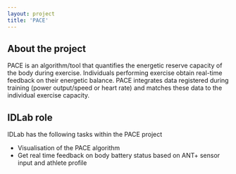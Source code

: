```yaml
---
layout: project
title: 'PACE'
---
```


## About the project
PACE is an algorithm/tool that quantifies the energetic reserve capacity of the body during exercise. Individuals performing exercise obtain real-time feedback on their energetic balance. PACE integrates data registered during training (power output/speed or heart rate) and matches these data to the individual exercise capacity.

## IDLab role

IDLab has the following tasks within the PACE project
* Visualisation of the PACE algorithm
* Get real time feedback on body battery status based on ANT+ sensor input and athlete profile
